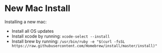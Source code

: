 # New Mac Install
Installing a new mac:

 - Install all OS updates
 - Install xcode by running: ```xcode-select --install```
 - Install brew by running: ```/usr/bin/ruby -e "$(curl -fsSL https://raw.githubusercontent.com/Homebrew/install/master/install)"```
